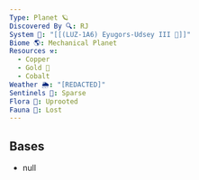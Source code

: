 ```yaml
---
Type: Planet 🪐
Discovered By 🔍: RJ
System 🔆: "[[(LUZ-1A6) Eyugors-Udsey III 🔆]]"
Biome 🌎: Mechanical Planet
Resources ⚒️:
  - Copper
  - Gold 🥇
  - Cobalt
Weather 🌦️: "[REDACTED]"
Sentinels 🚨: Sparse
Flora 🌿: Uprooted
Fauna 🐾: Lost
---
```

## Bases
- null